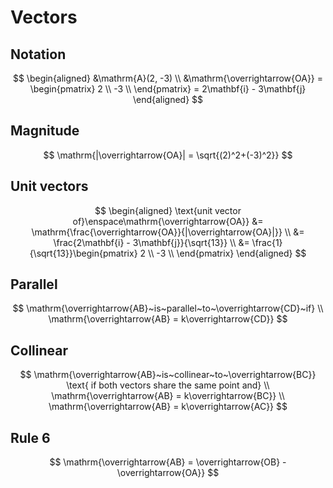 # Vectors

## Notation

$$
\begin{aligned}
  &\mathrm{A}(2, -3) \\
  &\mathrm{\overrightarrow{OA}} = \begin{pmatrix}
  2 \\ -3 \\
  \end{pmatrix} = 2\mathbf{i} - 3\mathbf{j}
\end{aligned}
$$

## Magnitude

$$
\mathrm{|\overrightarrow{OA}| = \sqrt{(2)^2+(-3)^2}}
$$

## Unit vectors

$$
\begin{aligned}
  \text{unit vector of}\enspace\mathrm{\overrightarrow{OA}} &= \mathrm{\frac{\overrightarrow{OA}}{|\overrightarrow{OA}|}} \\
  &= \frac{2\mathbf{i} - 3\mathbf{j}}{\sqrt{13}} \\
  &= \frac{1}{\sqrt{13}}\begin{pmatrix}
  2 \\ -3 \\
  \end{pmatrix}
\end{aligned}
$$

## Parallel

$$
\mathrm{\overrightarrow{AB}~is~parallel~to~\overrightarrow{CD}~if} \\
\mathrm{\overrightarrow{AB} = k\overrightarrow{CD}}
$$

## Collinear

$$
\mathrm{\overrightarrow{AB}~is~collinear~to~\overrightarrow{BC}} \text{ if both vectors share the same point and} \\
\mathrm{\overrightarrow{AB} = k\overrightarrow{BC}} \\
\mathrm{\overrightarrow{AB} = k\overrightarrow{AC}}
$$

## Rule 6

$$
\mathrm{\overrightarrow{AB} = \overrightarrow{OB} - \overrightarrow{OA}}
$$
